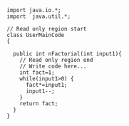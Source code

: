     import java.io.*;
    import  java.util.*;

    // Read only region start
    class UserMainCode
    {

      public int nFactorial(int input1){
        // Read only region end
        // Write code here...
        int fact=1;
        while(input1>0) {
          fact*=input1;
          input1--;
        }
        return fact;
      }
    }

